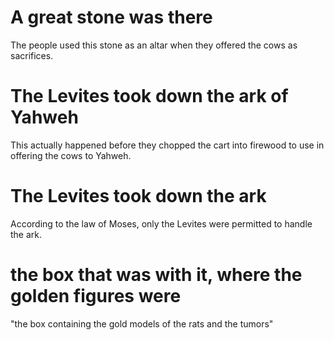 # A great stone was there

The people used this stone as an altar when they offered the cows as sacrifices.

# The Levites took down the ark of Yahweh

This actually happened before they chopped the cart into firewood to use in offering the cows to Yahweh.

# The Levites took down the ark

According to the law of Moses, only the Levites were permitted to handle the ark.

# the box that was with it, where the golden figures were

"the box containing the gold models of the rats and the tumors"